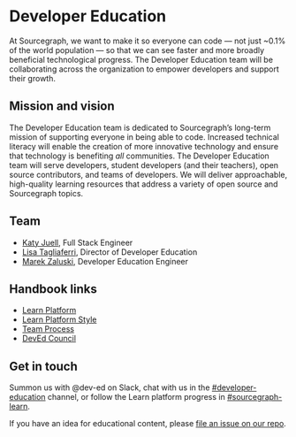 # Developer Education

At Sourcegraph, we want to make it so everyone can code — not just ~0.1% of the world population — so that we can see faster and more broadly beneficial technological progress. The Developer Education team will be collaborating across the organization to empower developers and support their growth.

## Mission and vision

The Developer Education team is dedicated to Sourcegraph’s long-term mission of supporting everyone in being able to code. Increased technical literacy will enable the creation of more innovative technology and ensure that technology is benefiting _all_ communities. The Developer Education team will serve developers, student developers (and their teachers), open source contributors, and teams of developers. We will deliver approachable, high-quality learning resources that address a variety of open source and Sourcegraph topics.

## Team

- [Katy Juell](https://about.sourcegraph.com/handbook/company/team#katy-juell-she-her), Full Stack Engineer
- [Lisa Tagliaferri](https://about.sourcegraph.com/handbook/company/team#lisa-tagliaferri-flexible), Director of Developer Education
- [Marek Zaluski](https://about.sourcegraph.com/handbook/company/team#marek-zaluski), Developer Education Engineer

## Handbook links

- [Learn Platform](learn-platform.md)
- [Learn Platform Style](style.md)
- [Team Process](process.md)
- [DevEd Council](dev-ed-council.md)

## Get in touch

Summon us with @dev-ed on Slack, chat with us in the [#developer-education](https://app.slack.com/client/T02FSM7DL/C026GJE9DDX/user_groups/S023NTWTTEX) channel, or follow the Learn platform progress in [#sourcegraph-learn](https://app.slack.com/client/T02FSM7DL/C02173Y7JGH/user_groups/S023NTWTTEX).

If you have an idea for educational content, please [file an issue on our repo](https://github.com/sourcegraph/learn/issues/new?assignees=&labels=&template=educational-content.md&title=Content).
